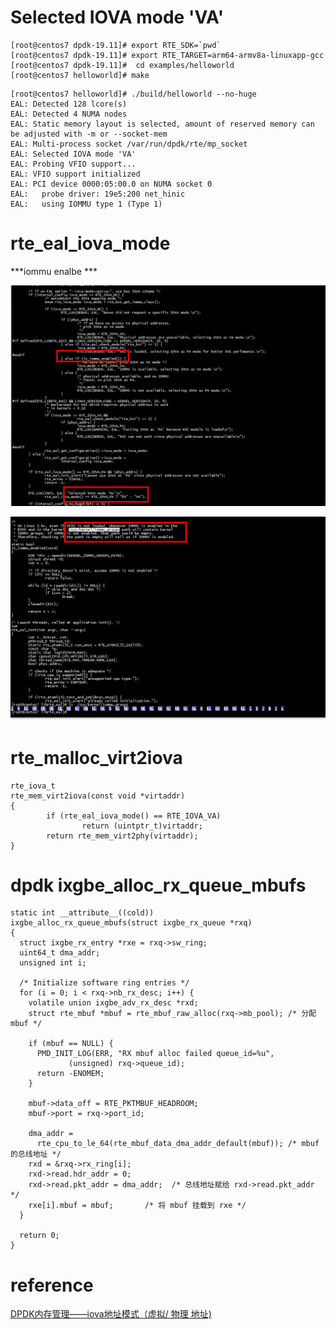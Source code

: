 # Selected IOVA mode 'VA' 

```
[root@centos7 dpdk-19.11]# export RTE_SDK=`pwd`
[root@centos7 dpdk-19.11]# export RTE_TARGET=arm64-armv8a-linuxapp-gcc
[root@centos7 dpdk-19.11]#  cd examples/helloworld
[root@centos7 helloworld]# make
```

```
[root@centos7 helloworld]# ./build/helloworld --no-huge
EAL: Detected 128 lcore(s)
EAL: Detected 4 NUMA nodes
EAL: Static memory layout is selected, amount of reserved memory can be adjusted with -m or --socket-mem
EAL: Multi-process socket /var/run/dpdk/rte/mp_socket
EAL: Selected IOVA mode 'VA'  
EAL: Probing VFIO support...
EAL: VFIO support initialized
EAL: PCI device 0000:05:00.0 on NUMA socket 0
EAL:   probe driver: 19e5:200 net_hinic
EAL:   using IOMMU type 1 (Type 1)
```

 


# rte_eal_iova_mode

***iommu enalbe ***

![image](https://github.com/magnate3/linux-riscv-dev/blob/main/exercises/users/dpdk-iova/pic/iova.png)

![image](https://github.com/magnate3/linux-riscv-dev/blob/main/exercises/users/dpdk-iova/pic/iommu.png)

# rte_malloc_virt2iova
```
rte_iova_t
rte_mem_virt2iova(const void *virtaddr)
{
        if (rte_eal_iova_mode() == RTE_IOVA_VA)
                return (uintptr_t)virtaddr;
        return rte_mem_virt2phy(virtaddr);
}
```

# dpdk ixgbe_alloc_rx_queue_mbufs 

```
static int __attribute__((cold))
ixgbe_alloc_rx_queue_mbufs(struct ixgbe_rx_queue *rxq)
{
  struct ixgbe_rx_entry *rxe = rxq->sw_ring;
  uint64_t dma_addr;
  unsigned int i;

  /* Initialize software ring entries */
  for (i = 0; i < rxq->nb_rx_desc; i++) {
    volatile union ixgbe_adv_rx_desc *rxd;
    struct rte_mbuf *mbuf = rte_mbuf_raw_alloc(rxq->mb_pool); /* 分配mbuf */

    if (mbuf == NULL) {
      PMD_INIT_LOG(ERR, "RX mbuf alloc failed queue_id=%u",
             (unsigned) rxq->queue_id);
      return -ENOMEM;
    }

    mbuf->data_off = RTE_PKTMBUF_HEADROOM;
    mbuf->port = rxq->port_id;

    dma_addr =
      rte_cpu_to_le_64(rte_mbuf_data_dma_addr_default(mbuf)); /* mbuf的总线地址 */
    rxd = &rxq->rx_ring[i];
    rxd->read.hdr_addr = 0;
    rxd->read.pkt_addr = dma_addr;  /* 总线地址赋给 rxd->read.pkt_addr */
    rxe[i].mbuf = mbuf;       /* 将 mbuf 挂载到 rxe */
  }

  return 0;
}
```


# reference
[DPDK内存管理——iova地址模式（虚拟/ 物理 地址)](https://blog.csdn.net/leiyanjie8995/article/details/121227740)